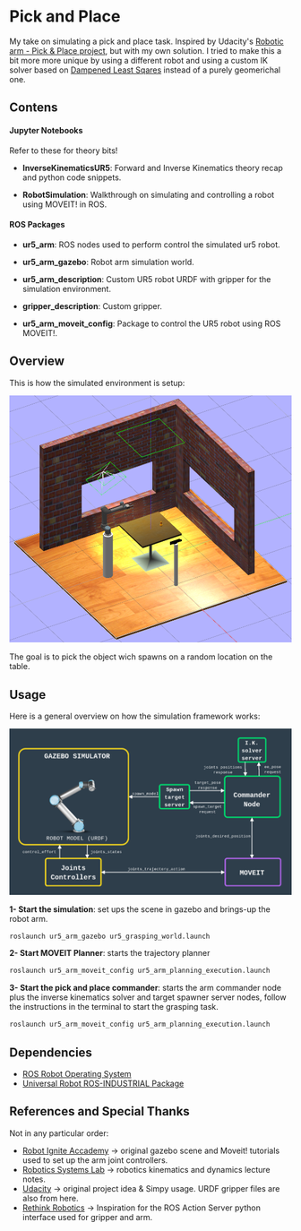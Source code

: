 # Pick and Place

My take on simulating a pick and place task.
Inspired by Udacity's [Robotic arm - Pick & Place project](https://github.com/udacity/RoboND-Kinematics-Project), but with my own solution. I tried to make this a bit more more unique by using a different robot and using a custom IK solver based on [Dampened Least Sqares](https://www.math.ucsd.edu/~sbuss/ResearchWeb/ikmethods/iksurvey.pdf) instead of a purely geomerichal one.

## Contens

#### Jupyter Notebooks

Refer to these for theory bits!

* **InverseKinematicsUR5**: Forward and Inverse Kinematics theory recap and python code snippets.

* **RobotSimulation**: Walkthrough on simulating and controlling a robot using MOVEIT! in ROS.

#### ROS Packages

* **ur5_arm**: ROS nodes used to perform control the simulated ur5 robot.

* **ur5_arm_gazebo**: Robot arm simulation world.

* **ur5_arm_description**: Custom UR5 robot URDF with gripper for the simulation environment.

* **gripper_description**: Custom gripper.

* **ur5_arm_moveit_config**: Package to control the UR5 robot using ROS MOVEIT!.

## Overview

This is how the simulated environment is setup:

<p align="center">
     <img src="img/simulation.png" width="640">
</p>

The goal is to pick the object wich spawns on a random location on the table.

## Usage

Here is a general overview on how the simulation framework works:

<p align="center">
     <img src="img/ur5_gazebo.png" width="640">
</p>

**1- Start the simulation**: set ups the scene in gazebo and brings-up the robot arm.

```bash
roslaunch ur5_arm_gazebo ur5_grasping_world.launch 
```

**2- Start MOVEIT Planner**: starts the trajectory planner

```bash
roslaunch ur5_arm_moveit_config ur5_arm_planning_execution.launch 
```

**3- Start the pick and place commander**: starts the arm commander node plus the inverse kinematics solver and target spawner server nodes, follow the instructions in the terminal to start the grasping task.

```bash
roslaunch ur5_arm_moveit_config ur5_arm_planning_execution.launch 
```

## Dependencies

* [ROS Robot Operating System](https://http://wiki.ros.org/kinetic)
* [Universal Robot ROS-INDUSTRIAL Package](https://github.com/ros-industrial/universal_robot)

## References and Special Thanks

Not in any particular order:
* [Robot Ignite Accademy](https://www.theconstructsim.com/robotigniteacademy_learnros/ros-courses-library/) -> original gazebo scene and Moveit! tutorials used to set up the arm joint controllers.
* [Robotics Systems Lab](https://ethz.ch/content/dam/ethz/special-interest/mavt/robotics-n-intelligent-systems/rsl-dam/documents/RobotDynamics2018/RD_HS2018script.pdf) -> robotics kinematics and dynamics lecture notes.
* [Udacity](https://www.youtube.com/user/Udacity) -> original project idea & Simpy usage. URDF gripper files are also from here.
* [Rethink Robotics](https://github.com/RethinkRobotics/baxter_interface) -> Inspiration for the ROS Action Server python interface used for gripper and arm.
